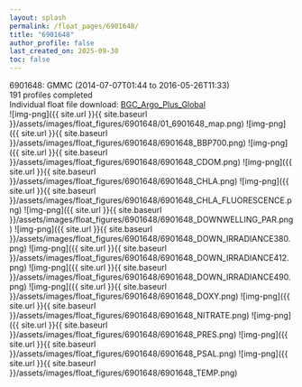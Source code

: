 ```yaml
---
layout: splash
permalink: /float_pages/6901648/
title: "6901648"
author_profile: false
last_created_on: 2025-09-30
toc: false
---
```

 
6901648: GMMC (2014-07-07T01:44 to 2016-05-26T11:33)\
191 profiles completed\
Individual float file download: [BGC_Argo_Plus_Global](https://ftp.soest.hawaii.edu/bgc_argo_plus/Individual_Floats/outliers_removed/6901648_Sprof_processed.nc)\
![img-png]({{ site.url }}{{ site.baseurl }}/assets/images/float_figures/6901648/01_6901648_map.png)
![img-png]({{ site.url }}{{ site.baseurl }}/assets/images/float_figures/6901648/6901648_BBP700.png)
![img-png]({{ site.url }}{{ site.baseurl }}/assets/images/float_figures/6901648/6901648_CDOM.png)
![img-png]({{ site.url }}{{ site.baseurl }}/assets/images/float_figures/6901648/6901648_CHLA.png)
![img-png]({{ site.url }}{{ site.baseurl }}/assets/images/float_figures/6901648/6901648_CHLA_FLUORESCENCE.png)
![img-png]({{ site.url }}{{ site.baseurl }}/assets/images/float_figures/6901648/6901648_DOWNWELLING_PAR.png)
![img-png]({{ site.url }}{{ site.baseurl }}/assets/images/float_figures/6901648/6901648_DOWN_IRRADIANCE380.png)
![img-png]({{ site.url }}{{ site.baseurl }}/assets/images/float_figures/6901648/6901648_DOWN_IRRADIANCE412.png)
![img-png]({{ site.url }}{{ site.baseurl }}/assets/images/float_figures/6901648/6901648_DOWN_IRRADIANCE490.png)
![img-png]({{ site.url }}{{ site.baseurl }}/assets/images/float_figures/6901648/6901648_DOXY.png)
![img-png]({{ site.url }}{{ site.baseurl }}/assets/images/float_figures/6901648/6901648_NITRATE.png)
![img-png]({{ site.url }}{{ site.baseurl }}/assets/images/float_figures/6901648/6901648_PRES.png)
![img-png]({{ site.url }}{{ site.baseurl }}/assets/images/float_figures/6901648/6901648_PSAL.png)
![img-png]({{ site.url }}{{ site.baseurl }}/assets/images/float_figures/6901648/6901648_TEMP.png)
